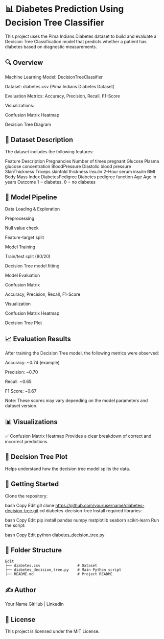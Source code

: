 # 📊 Diabetes Prediction Using Decision Tree Classifier
This project uses the Pima Indians Diabetes dataset to build and evaluate a Decision Tree Classification model that predicts whether a patient has diabetes based on diagnostic measurements.

## 🔍 Overview
Machine Learning Model: DecisionTreeClassifier

Dataset: diabetes.csv (Pima Indians Diabetes Dataset)

Evaluation Metrics: Accuracy, Precision, Recall, F1-Score

Visualizations:

Confusion Matrix Heatmap

Decision Tree Diagram

## 📁 Dataset Description
The dataset includes the following features:

Feature	Description
Pregnancies	Number of times pregnant
Glucose	Plasma glucose concentration
BloodPressure	Diastolic blood pressure
SkinThickness	Triceps skinfold thickness
Insulin	2-Hour serum insulin
BMI	Body Mass Index
DiabetesPedigree	Diabetes pedigree function
Age	Age in years
Outcome	1 = diabetes, 0 = no diabetes

## 🧪 Model Pipeline
Data Loading & Exploration

Preprocessing

Null value check

Feature-target split

Model Training

Train/test split (80/20)

Decision Tree model fitting

Model Evaluation

Confusion Matrix

Accuracy, Precision, Recall, F1-Score

Visualization

Confusion Matrix Heatmap

Decision Tree Plot

## 📈 Evaluation Results
After training the Decision Tree model, the following metrics were observed:

Accuracy: ~0.74 (example)

Precision: ~0.70

Recall: ~0.65

F1 Score: ~0.67

Note: These scores may vary depending on the model parameters and dataset version.

## 📊 Visualizations
✅ Confusion Matrix Heatmap
Provides a clear breakdown of correct and incorrect predictions.

## 🌳 Decision Tree Plot
Helps understand how the decision tree model splits the data.

## 🚀 Getting Started
Clone the repository:

bash
Copy
Edit
git clone https://github.com/yourusername/diabetes-decision-tree.git
cd diabetes-decision-tree
Install required libraries:

bash
Copy
Edit
pip install pandas numpy matplotlib seaborn scikit-learn
Run the script:

bash
Copy
Edit
python diabetes_decision_tree.py
## 📂 Folder Structure
```
Edit
├── diabetes.csv                 # Dataset
├── diabetes_decision_tree.py    # Main Python script
├── README.md                    # Project README
```
## ✍️ Author
Your Name
GitHub | LinkedIn

## 📜 License
This project is licensed under the MIT License.
